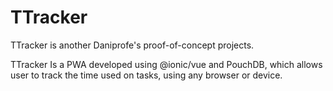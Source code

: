 # TTracker

TTracker is another Daniprofe's proof-of-concept projects.

TTracker Is a PWA developed using @ionic/vue and PouchDB, which allows user to
track the time used on tasks, using any browser or device.
